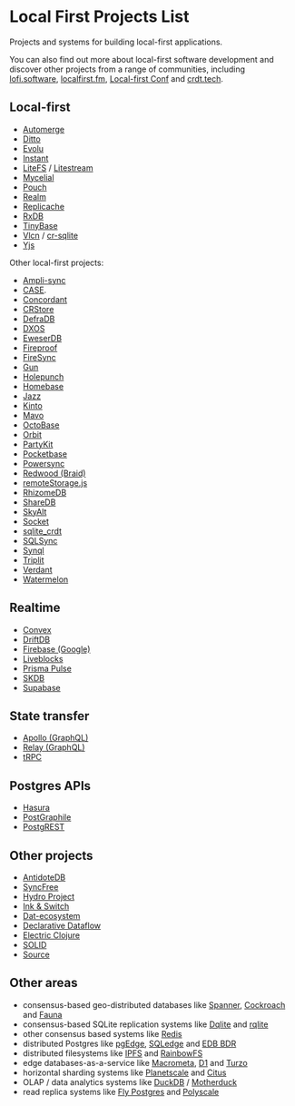 
# Local First Projects List
Projects and systems for building local-first applications.

You can also find out more about local-first software development and discover other projects from a range of communities, including [lofi.software](https://lofi.software), [localfirst.fm](https://www.localfirst.fm), [Local-first Conf](https://www.localfirstconf.com) and [crdt.tech](https://crdt.tech).

## Local-first

- [Automerge](https://automerge.org)
- [Ditto](https://ditto.live)
- [Evolu](https://github.com/evoluhq/evolu)
- [Instant](https://www.instantdb.com)
- [LiteFS](https://github.com/superfly/litefs) / [Litestream](https://litestream.io)
- [Mycelial](https://mycelial.com)
- [Pouch](https://pouchdb.com)
- [Realm](https://realm.io)
- [Replicache](https://replicache.dev)
- [RxDB](https://rxdb.info)
- [TinyBase](https://tinybase.org)
- [Vlcn](https://vlcn.io) / [cr-sqlite](https://github.com/vlcn-io/cr-sqlite)
- [Yjs](https://yjs.dev)

Other local-first projects:

- [Ampli-sync](https://ampliapps.com/sqlite-sync)
- [CASE](https://case.app).
- [Concordant](https://concordant.io)
- [CRStore](https://github.com/Azarattum/CRStore)
- [DefraDB](https://source.network/defra-db)
- [DXOS](https://dxos.org)
- [EweserDB](https://github.com/eweser/eweser-db)
- [Fireproof](https://fireproof.storage)
- [FireSync](https://docs.firesync.dev)
- [Gun](https://gun.eco)
- [Holepunch](https://holepunch.to)
- [Homebase](https://homebase.io)
- [Jazz](https://jazz.tools)
- [Kinto](https://kinto-storage.org)
- [Mavo](https://mavo.io)
- [OctoBase](https://github.com/toeverything/OctoBase)
- [Orbit](https://orbitdb.org)
- [PartyKit](https://partykit.io)
- [Pocketbase](https://pocketbase.io)
- [Powersync](https://www.powersync.co)
- [Redwood (Braid)](https://docs.redwood.dev)
- [remoteStorage.js](https://remotestorage.io)
- [RhizomeDB](https://github.com/RhizomeDB/rs-rhizome)
- [ShareDB](https://share.github.io/sharedb)
- [SkyAlt](https://github.com/milansuk/skyalt)
- [Socket](https://socketsupply.co)
- [sqlite_crdt](https://github.com/cachapa/sqlite_crdt)
- [SQLSync](https://github.com/orbitinghail/sqlsync)
- [Synql](https://github.com/coast-team/synql)
- [Triplit](https://www.triplit.dev)
- [Verdant](https://github.com/a-type/verdant)
- [Watermelon](https://nozbe.github.io/WatermelonDB)

## Realtime

- [Convex](https://www.convex.dev)
- [DriftDB](https://driftdb.com)
- [Firebase (Google)](https://firebase.google.com)
- [Liveblocks](https://liveblocks.io)
- [Prisma Pulse](https://www.prisma.io/data-platform/pulse)
- [SKDB](https://skdb.io)
- [Supabase](https://supabase.com)

## State transfer

- [Apollo (GraphQL)](https://www.apollographql.com)
- [Relay (GraphQL)](https://relay.dev)
- [tRPC](https://trpc.io)

## Postgres APIs

- [Hasura](https://hasura.io)
- [PostGraphile](https://www.graphile.org/postgraphile)
- [PostgREST](https://postgrest.org/en/stable)

## Other projects

- [AntidoteDB](https://www.antidotedb.eu)
- [SyncFree](https://pages.lip6.fr/syncfree/index.php/crdt-resources.html)
- [Hydro Project](https://hydro.run/research)
- [Ink & Switch](https://www.inkandswitch.com)
- [Dat-ecosystem](https://blog.dat-ecosystem.org/staying-connected)
- [Declarative Dataflow](https://github.com/comnik/declarative-dataflow)
- [Electric Clojure](https://github.com/hyperfiddle/electric)
- [SOLID](https://solidproject.org)
- [Source](https://source.network)

## Other areas

- consensus-based geo-distributed databases like [Spanner](https://cloud.google.com/spanner/), [Cockroach](https://www.cockroachlabs.com/product/) and [Fauna](https://fauna.com)
- consensus-based SQLite replication systems like [Dqlite](https://dqlite.io) and [rqlite](https://github.com/rqlite/rqlite)
- other consensus based systems like [Redis](https://redis.io/docs/reference/cluster-spec/)
- distributed Postgres like [pgEdge](https://www.pgedge.com), [SQLedge](https://github.com/zknill/sqledge) and [EDB BDR](https://www.enterprisedb.com/docs/pgd/4/bdr)
- distributed filesystems like [IPFS](https://ipfs.tech/) and [RainbowFS](https://rainbowfs.lip6.fr)
- edge databases-as-a-service like [Macrometa](https://www.macrometa.com), [D1](https://blog.cloudflare.com/introducing-d1/) and [Turzo](https://turso.tech)
- horizontal sharding systems like [Planetscale](https://planetscale.com) and [Citus](https://www.citusdata.com)
- OLAP / data analytics systems like [DuckDB](https://duckdb.org) / [Motherduck](https://motherduck.com)
- read replica systems like [Fly Postgres](https://fly.io/docs/postgres) and [Polyscale](https://polyscale.ai)
